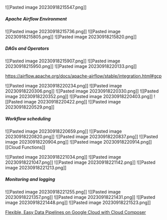![[Pasted image 20230918215547.png]]

##### Apache Airflow Environment
![[Pasted image 20230918215736.png]]
![[Pasted image 20230918215805.png]]
![[Pasted image 20230918215820.png]]

##### DAGs and Operators
![[Pasted image 20230918215907.png]]
![[Pasted image 20230918215950.png]]
![[Pasted image 20230918220133.png]]

https://airflow.apache.org/docs/apache-airflow/stable/integration.html#gcp

![[Pasted image 20230918220234.png]]
![[Pasted image 20230918220306.png]]
![[Pasted image 20230918220330.png]]
![[Pasted image 20230918220352.png]]
![[Pasted image 20230918220403.png]]
![[Pasted image 20230918220422.png]]
![[Pasted image 20230918220529.png]]

##### Workflow scheduling
![[Pasted image 20230918220659.png]]
![[Pasted image 20230918220820.png]]
![[Pasted image 20230918220837.png]]
![[Pasted image 20230918220904.png]]
![[Pasted image 20230918220914.png]]
[[Cloud Functions]]

![[Pasted image 20230918221034.png]]
![[Pasted image 20230918221047.png]]
![[Pasted image 20230918221142.png]]
![[Pasted image 20230918221213.png]]

##### Monitoring and logging
![[Pasted image 20230918221255.png]]
![[Pasted image 20230918221357.png]]
![[Pasted image 20230918221431.png]]
![[Pasted image 20230918221448.png]]
![[Pasted image 20230918221523.png]]

[Flexible, Easy Data Pipelines on Google Cloud with Cloud Composer](https://www.youtube.com/watch?v=GeNFEtt-D4k)

